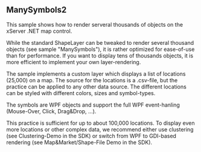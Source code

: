 ## ManySymbols2

This sample shows how to render serveral thousands of objects on the xServer .NET map control.

While the standard ShapeLayer can be tweaked to render several thousand objects (see sample "ManySymbols"), it is rather optimized 
for ease-of-use than for performance. If you want to display tens of thousands objects, it is more efficient to implement your own layer-rendering.

The sample implements a custom layer which displays a list of locations (25,000) on a map. The source for the locations is a .csv-file, 
but the practice can be applied to any other data source. The different locations can be styled with different colors, sizes and symbol-types.

The symbols are WPF objects and support the full WPF event-hanling (Mouse-Over, Click, Drag&Drop, ...). 

This practice is sufficient for up to about 100,000 locations. To display even more locations or other complex data, we recommend 
either use clustering (see Clustering-Demo in the SDK) or switch from WPF to GDI-based rendering (see Map&Market/Shape-File Demo in the SDK).